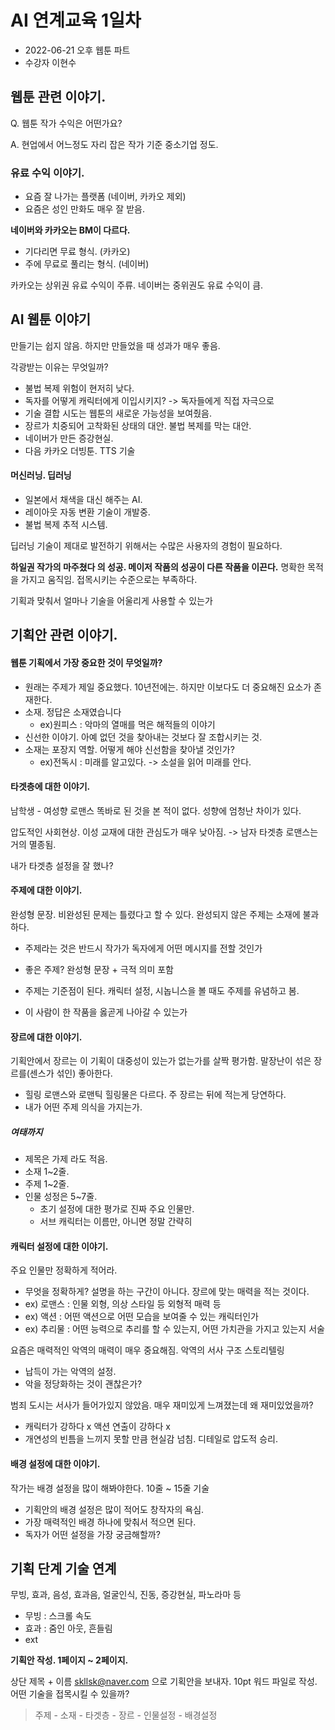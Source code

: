 # AI 연계교육 1일차

* 2022-06-21 오후 웹툰 파트
* 수강자 이현수


## **웹툰 관련 이야기.**
Q. 웹툰 작가 수익은 어떤가요?

A. 현업에서 어느정도 자리 잡은 작가 기준 중소기업 정도.

### **유료 수익 이야기.**
- 요즘 잘 나가는 플랫폼 (네이버, 카카오 제외)
- 요즘은 성인 만화도 매우 잘 받음.

**네이버와 카카오는 BM이 다르다.**
- 기다리면 무료 형식. (카카오)
- 주에 무료로 풀리는 형식. (네이버)

카카오는 상위권 유료 수익이 주류. 네이버는 중위권도 유료 수익이 큼.


## **AI 웹툰 이야기**

만들기는 쉽지 않음. 하지만 만들었을 때 성과가 매우 좋음.

각광받는 이유는 무엇일까?

- 불법 복제 위험이 현저히 낮다.
- 독자를 어떻게 캐릭터에게 이입시키지? -> 독자들에게 직접 자극으로
- 기술 결합 시도는 웹툰의 새로운 가능성을 보여줬음.
- 장르가 치중되어 고착화된 상태의 대안. 불법 복제를 막는 대안.
- 네이버가 만든 증강현실.
- 다음 카카오 더빙툰. TTS 기술

#### **머신러닝. 딥러닝**
- 일본에서 채색을 대신 해주는 AI.
- 레이아웃 자동 변환 기술이 개발중.
- 불법 복제 추적 시스템.

딥러닝 기술이 제대로 발전하기 위해서는 수많은 사용자의 경험이 필요하다.

**하일권 작가의 마주쳤다 의 성공. 메이저 작품의 성공이 다른 작품을 이끈다.**
명확한 목적을 가지고 움직임. 접목시키는 수준으로는 부족하다.

기획과 맞춰서 얼마나 기술을 어울리게 사용할 수 있는가

## **기획안 관련 이야기.**
#### **웹툰 기획에서 가장 중요한 것이 무엇일까?**
- 원래는 주제가 제일 중요했다. 10년전에는. 하지만 이보다도 더 중요해진 요소가 존재한다.
- 소재. 정답은 소재였습니다
  - ex)원피스 : 악마의 열매를 먹은 해적들의 이야기
- 신선한 이야기. 아예 없던 것을 찾아내는 것보다 잘 조합시키는 것.
- 소재는 포장지 역할. 어떻게 해야 신선함을 찾아낼 것인가?
  - ex)전독시 : 미래를 알고있다. -> 소설을 읽어 미래를 안다.

#### **타겟층에 대한 이야기.**
남학생 - 여성향 로맨스 똑바로 된 것을 본 적이 없다. 성향에 엄청난 차이가 있다. 

압도적인 사회현상. 이성 교재에 대한 관심도가 매우 낮아짐. -> 남자 타겟층 로맨스는 거의 멸종됨.

내가 타겟층 설정을 잘 했나? 

#### **주제에 대한 이야기.**
완성형 문장. 비완성된 문제는 틀렸다고 할 수 있다. 완성되지 않은 주제는 소재에 불과하다.

- 주제라는 것은 반드시 작가가 독자에게 어떤 메시지를 전할 것인가

- 좋은 주제? 완성형 문장 + 극적 의미 포함

- 주제는 기준점이 된다. 캐릭터 설정, 시놉니스을 볼 때도 주제를 유념하고 봄.
- 이 사람이 한 작품을 옳곧게 나아갈 수 있는가

#### **장르에 대한 이야기.**
기획안에서 장르는 이 기획이 대중성이 있는가 없는가를 살짝 평가함. 말장난이 섞은 장르를(센스가 섞인) 좋아한다.
- 힐링 로맨스와 로맨틱 힐링물은 다르다. 주 장르는 뒤에 적는게 당연하다.
- 내가 어떤 주제 의식을 가지는가.

##### **여태까지**
- 제목은 가제 라도 적음.
- 소재 1~2줄.
- 주제 1~2줄.
- 인물 성정은 5~7줄.
  - 초기 설정에 대한 평가로 진짜 주요 인물만.
  - 서브 캐릭터는 이름만, 아니면 정말 간략히

#### **캐릭터 설정에 대한 이야기.**
주요 인물만 정확하게 적어라.
- 무엇을 정확하게? 설명을 하는 구간이 아니다. 장르에 맞는 매력을 적는 것이다.
- ex) 로맨스 : 인물 외형, 의상 스타일 등 외형적 매력 등
- ex) 액션 : 어떤 액션으로 어떤 모습을 보여줄 수 있는 캐릭터인가
- ex) 추리물 : 어떤 능력으로 추리를 할 수 있는지, 어떤 가치관을 가지고 있는지 서술

요즘은 매력적인 악역의 매력이 매우 중요해짐. 악역의 서사 구조 스토리텔링
- 납득이 가는 악역의 설정.
- 악을 정당화하는 것이 괜찮은가?


범죄 도시는 서사가 들어가있지 않았음. 매우 재미있게 느껴졌는데 왜 재미있었을까?
- 캐릭터가 강하다 x 액션 연출이 강하다 x
- 개연성의 빈틈을 느끼지 못할 만큼 현실감 넘침. 디테일로 압도적 승리.

#### **배경 설정에 대한 이야기.**
작가는 배경 설정을 많이 해봐야한다. 10줄 ~ 15줄 기술
- 기획안의 배경 설정은 많이 적어도 창작자의 욕심.
- 가장 매력적인 배경 하나에 맞춰서 적으면 된다.
- 독자가 어떤 설정을 가장 궁금해할까?


## **기획 단계 기술 연계**

무빙, 효과, 음성, 효과음, 얼굴인식, 진동, 증강현실, 파노라마 등
- 무빙 : 스크롤 속도
- 효과 : 줌인 아웃, 흔들림
- ext


**기획안 작성. 1페이지 ~ 2페이지.**

상단 제목 + 이름
skllsk@naver.com 으로 기획안을 보내자. 10pt 워드 파일로 작성. 어떤 기술을 접목시킬 수 있을까?
> 주제 - 소재 - 타겟층 - 장르 - 인물설정 - 배경설정 

